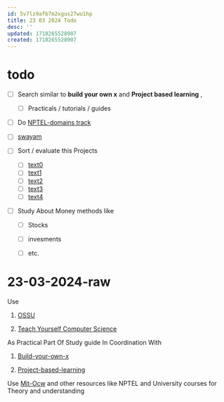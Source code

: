 ```yaml
---
id: 5v7lz9afb7m2xgus27wu1hp
title: 23 03 2024 Todo
desc: ''
updated: 1718265528907
created: 1718265528907
---
```

# todo

- [ ] Search similar to **build your own x** and **Project based learning** ,
  - [ ] Practicals / tutorials / guides 

- [ ] Do [NPTEL-domains track](https://nptel.ac.in/domains)
- [ ] [swayam](https://swayam.gov.in/explorer)

- [ ] Sort / evaluate this Projects
  - [ ] [text0](http://www.csharpcourse.com/)
  - [ ] [text1](http://automatetheboringstuff.com/)
  - [ ] [text2](http://mitpress.mit.edu/sicp/)
  - [ ] [text3](http://programarcadegames.com/)
  - [ ] [text4](http://www.amazon.com/C-Programming-Language-2nd-Edition/dp/0131103628/)
  
- [ ] Study About Money methods like
  - [ ] Stocks
  - [ ] invesments
  - [ ] etc.
  
  
  
# 23-03-2024-raw

Use 

1. [OSSU](https://github.com/codecrafters-io/build-your-own-x)

2. [Teach Yourself Computer Science](https://teachyourselfcs.com/)

As Practical Part Of Study guide In Coordination With 
    
1. [Build-your-own-x](https://github.com/codecrafters-io/build-your-own-x)

2. [Project-based-learning](https://github.com/practical-tutorials/project-based-learning)

Use [Mit-Ocw](https://ocw.mit.edu/) and other resources
like NPTEL and University courses for Theory and understanding



